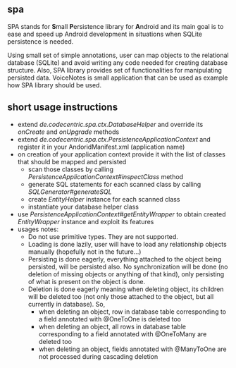 ## spa
SPA stands for **S**mall **P**ersistence library for **A**ndroid and its main goal is to ease and speed up Android development in situations when SQLite persistence is needed.

Using small set of simple annotations, user can map objects to the relational database (SQLite) and avoid writing any code needed for creating database structure. Also, SPA library provides set of functionalities for manipulating persisted data.
VoiceNotes is small application that can be used as example how SPA library should be used.

## short usage instructions
- extend *de.codecentric.spa.ctx.DatabaseHelper* and override its *onCreate* and *onUpgrade* methods
- extend *de.codecentric.spa.ctx.PersistenceApplicationContext* and register it in your AndoridManifest.xml (application name)
- on creation of your application context provide it with the list of classes that should be mapped and persisted
  - scan those classes by calling *PersistenceApplicationContext#inspectClass* method
  - generate SQL statements for each scanned class by calling *SQLGenerator#generateSQL*
  - create *EntityHelper* instance for each scanned class
  - instantiate your database helper class
- use *PersistenceApplicationContext#getEntityWrapper* to obtain created *EntityWrapper* instance and exploit its features
- usages notes:
  - Do not use primitive types. They are not supported.
  - Loading is done lazily, user will have to load any relationship objects manually (hopefully not in the future...)
  - Persisting is done eagerly, everything attached to the object being persisted, will be persisted also. No synchronization will be done (no deletion of missing objects or anything of that kind), only persisting of what is present on the object is done.
  - Deletion is done eagerly meaning when deleting object, its children will be deleted too (not only those attached to the object, but all currently in database). So,
	- when deleting an object, row in database table corresponding to a field annotated with @OneToOne is deleted too
	- when deleting an object, all rows in database table corresponding to a field annotated with @OneToMany are deleted too
	- when deleting an object, fields annotated with @ManyToOne are not processed during cascading deletion